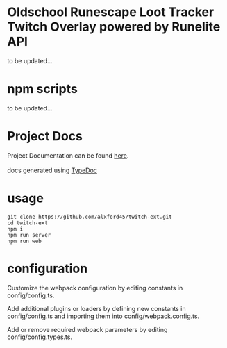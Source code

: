 # Oldschool Runescape Loot Tracker Twitch Overlay powered by Runelite API

to be updated...

# npm scripts

to be updated...

# Project Docs

Project Documentation can be found <a href="https://alxford45.github.io/twitch-ext/">here</a>.
<br><br>
docs generated using <a href="https://typedoc.org/">TypeDoc</a>

# usage

    git clone https://github.com/alxford45/twitch-ext.git
    cd twitch-ext
    npm i
    npm run server
    npm run web

# configuration

Customize the webpack configuration by editing constants in config/config.ts.

Add additional plugins or loaders by defining new constants in config/config.ts and importing them into config/webpack.config.ts.

Add or remove required webpack parameters by editing config/config.types.ts.
